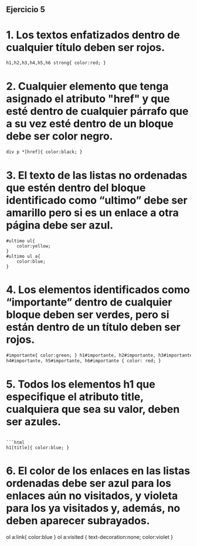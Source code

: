 ## Ejercicio 5

# 1. Los textos enfatizados dentro de cualquier título deben ser rojos.

```html
h1,h2,h3,h4,h5,h6 strong{ color:red; }
```

# 2. Cualquier elemento que tenga asignado el atributo "href" y que esté dentro de cualquier párrafo que a su vez esté dentro de un bloque debe ser color negro.

```html
div p *[href]{ color:black; }
```

# 3. El texto de las listas no ordenadas que estén dentro del bloque identificado como “ultimo” debe ser amarillo pero si es un enlace a otra página debe ser azul.

```
#ultimo ul{
    color:yellow;
}
#ultimo ul a{
    color:blue;
}
```

# 4. Los elementos identificados como “importante” dentro de cualquier bloque deben ser verdes, pero si están dentro de un título deben ser rojos.

```html
#importante{ color:green; } h1#importante, h2#importante, h3#importante,
h4#importante, h5#importante, h6#importante { color: red; }
```

# 5. Todos los elementos h1 que especifique el atributo title, cualquiera que sea su valor, deben ser azules.

````

```html
h1[title]{ color:blue; }
````

# 6. El color de los enlaces en las listas ordenadas debe ser azul para los enlaces aún no visitados, y violeta para los ya visitados y, además, no deben aparecer subrayados.

ol a:link{
color:blue
}
ol a:visited {
text-decoration:none;
color:violet
}